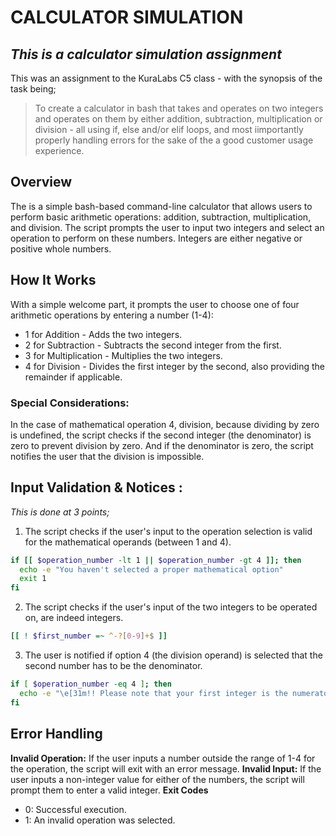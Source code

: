 # CALCULATOR SIMULATION

## _This is a calculator simulation assignment_

This was an assignment to the KuraLabs C5 class - with the synopsis of the task being;


> To create a calculator in bash that takes and operates on two integers and operates on
> them by either addition, subtraction, multiplication or division - all using if, else 
> and/or elif loops, and most iimportantly properly handling errors for the sake of the
> a good customer usage experience.


## Overview
The is a simple bash-based command-line calculator that allows users to perform basic arithmetic 
operations: addition, subtraction, multiplication, and division. The script prompts the user to 
input two integers and select an operation to perform on these numbers. Integers are either 
negative or positive whole numbers.


## How It Works
With a simple welcome part, it prompts the user to choose one of four arithmetic operations by
entering a number (1-4):


* 1 for Addition - Adds the two integers.
* 2 for Subtraction - Subtracts the second integer from the first.
* 3 for Multiplication - Multiplies the two integers.
* 4 for Division - Divides the first integer by the second, also providing the remainder if applicable.

### Special Considerations:
In the case of mathematical operation 4, division, because dividing by zero is undefined, the script 
checks if the second integer (the denominator) is zero to prevent division by zero. And if the 
denominator is zero, the script notifies the user that the division is impossible.


## Input Validation & Notices :

_This is done at 3 points;_

1. The script checks if the user's input to the operation selection is valid for the mathematical operands 
(between 1 and 4).

```sh
if [[ $operation_number -lt 1 || $operation_number -gt 4 ]]; then
  echo -e "You haven't selected a proper mathematical option"
  exit 1
fi
```
 
2. The script checks if the user's input of the two integers to be operated on, are indeed integers.

```sh
[[ ! $first_number =~ ^-?[0-9]+$ ]]
```

3. The user is notified if option 4 (the division operand) is selected that the second number has to be the denominator.

```sh
if [ $operation_number -eq 4 ]; then
  echo -e "\e[31m!! Please note that your first integer is the numerator and the second number is the denominator !!\e[0m"
fi
```


## Error Handling

**Invalid Operation:** If the user inputs a number outside the range of 1-4 for the operation, the script will exit with an error message.
**Invalid Input:** If the user inputs a non-integer value for either of the numbers, the script will prompt them to enter a valid integer.
**Exit Codes**
- 0: Successful execution.
- 1: An invalid operation was selected.
